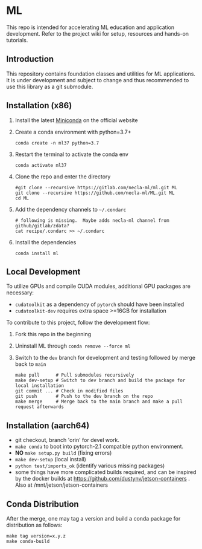 # ML

This repo is intended for accelerating ML education and application development.
Refer to the project wiki for setup, resources and hands-on tutorials.

## Introduction

This repository contains foundation classes and utilities for ML applications.
It is under development and subject to change and thus recommended to use this library as a git submodule.

## Installation (x86)

1. Install the latest [Miniconda](https://conda.io/en/latest/miniconda.html) on the official website
2. Create a conda environment with python=3.7+
    
    ```
    conda create -n ml37 python=3.7
    ```

3. Restart the terminal to activate the conda env

    ```
    conda activate ml37
    ```

4. Clone the repo and enter the directory

    ```
    #git clone --recursive https://gitlab.com/necla-ml/ml.git ML
    git clone --recursive https://github.com/necla-ml/ML.git ML
    cd ML
    ```

5. Add the dependency channels to `~/.condarc`

    ```
    # following is missing.  Maybe adds necla-ml channel from github/gitlab/zdata?
    cat recipe/.condarc >> ~/.condarc
    ```

6. Install the dependencies

    ```
    conda install ml
    ```

## Local Development

To utilize GPUs and compile CUDA modules, additional GPU packages are necessary:

- `cudatoolkit` as a dependency of `pytorch` should have been installed
- `cudatoolkit-dev` requires extra space >=16GB for installation

To contribute to this project, follow the development flow:

1. Fork this repo in the beginning
2. Uninstall ML through `conda remove --force ml`
3. Switch to the `dev` branch for development and testing followed by merge back to `main`
    
    ```
    make pull      # Pull submodules recursively
    make dev-setup # Switch to dev branch and build the package for local installation
    git commit ... # Check in modified files
    git push       # Push to the dev branch on the repo
    make merge     # Merge back to the main branch and make a pull request afterwards
    ```

## Installation (aarch64)
- git checkout, branch 'orin' for devel work.
- `make conda` to boot into pytorch-2.1 compatible python environment.
- **NO** `make setup.py build`  (fixing errors)
- `make dev-setup`              (local install)
- `python test/imports_ok`      (identify various missing packages)
- some things have more complicated builds required, and can be inspired by
  the docker builds at https://github.com/dustynv/jetson-containers .
  Also at /mnt/jetson/jetson-containers

## Conda Distribution

After the merge, one may tag a version and build a conda package for distribution as follows:

```
make tag version=x.y.z
make conda-build
```
